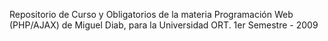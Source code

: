 Repositorio de Curso y Obligatorios de la materia Programación Web (PHP/AJAX) de Miguel Diab, para la Universidad ORT.
1er Semestre - 2009